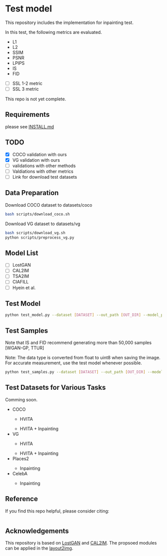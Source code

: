 # Test model
This repository includes the implementation for inpainting test.

In this test, the following metrics are evaluated.

*  L1
*  L2
*  SSIM
*  PSNR
*  LPIPS
*  IS
*  FID
- [ ] SSL 1-2 metric
- [ ] SSL 3 metric

This repo is not yet complete.

## Requirements
please see [INSTALL.md](INSTALL.md)

## TODO
- [X] COCO validation with ours
- [X] VG validation with ours
- [ ] validations with other methods
- [ ] Valdiations with other metrics
- [ ] Link for download test datasets

## Data Preparation
Download COCO dataset to datasets/coco
```bash
bash scripts/download_coco.sh
```
Download VG dataset to datasets/vg
```bash
bash scripts/download_vg.sh
python scripts/preprocess_vg.py
```
## Model List
- [ ] LostGAN
- [ ] CAL2IM
- [ ] TSA2IM
- [ ] CIAFILL
- [ ] Hyein et al.

## Test Model

```bash
python test_model.py --dataset [DATASET] --out_path [OUT_DIR] --model_path [MODEL_DIR]
```

## Test Samples
Note that IS and FID recommend generating more than 50,000 samples [WGAN-GP, TTUR]

Note: The data type is converted from float to uint8 when saving the image. For accurate measurement, use the test model whenever possible.

```bash
python test_samples.py --dataset [DATASET] --out_path [OUT_DIR] --model_path [MODEL_DIR]
```

## Test Datasets for Various Tasks
Comming soon.
<ul>
<li>COCO</li>
<ul><li>HVITA </li></ul>
<ul><li>HVITA + Inpainting</li></ul>
<li>VG</li>
<ul><li>HVITA </li></ul>
<ul><li>HVITA + Inpainting</li></ul>
<li>Places2</li>
<ul><li>Inpainting</li></ul>
<li>CelebA</li>
<ul><li>Inpainting</li></ul>
</ul>

## Reference

If you find this repo helpful, please consider citing:

```

```

## Acknowledgements

This repository is based on [LostGAN](https://github.com/WillSuen/LostGANs) and [CAL2IM](https://github.com/wtliao/layout2img.
). The propsoed modules can be applied in the [layout2img](https://github.com/zhaobozb/layout2im).
